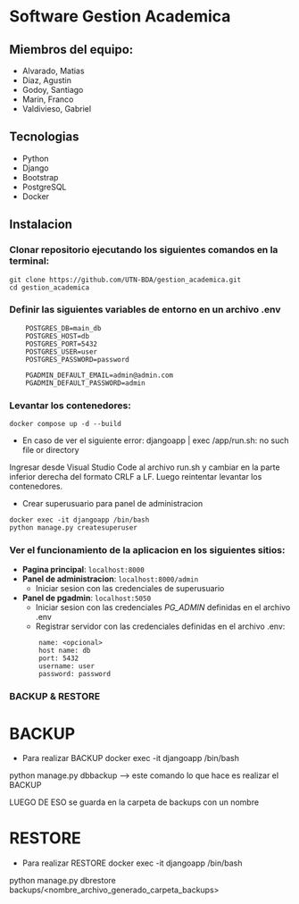 # Software Gestion Academica

## Miembros del equipo:

- Alvarado, Matias
- Diaz, Agustin
- Godoy, Santiago
- Marin, Franco
- Valdivieso, Gabriel

## Tecnologias

- Python
- Django
- Bootstrap
- PostgreSQL
- Docker

## Instalacion
### Clonar repositorio ejecutando los siguientes comandos en la terminal:
```
git clone https://github.com/UTN-BDA/gestion_academica.git
cd gestion_academica
```
### Definir las siguientes variables de entorno en un archivo .env
```
    POSTGRES_DB=main_db
    POSTGRES_HOST=db
    POSTGRES_PORT=5432
    POSTGRES_USER=user
    POSTGRES_PASSWORD=password

    PGADMIN_DEFAULT_EMAIL=admin@admin.com
    PGADMIN_DEFAULT_PASSWORD=admin
```
### Levantar los contenedores:
```
docker compose up -d --build
```
- En caso de ver el siguiente error: djangoapp  | exec /app/run.sh: no such file or directory

Ingresar desde Visual Studio Code al archivo run.sh y cambiar en la parte inferior derecha del formato CRLF a LF. Luego reintentar levantar los contenedores.

-  Crear superusuario para panel de administracion
```
docker exec -it djangoapp /bin/bash
python manage.py createsuperuser
```
### Ver el funcionamiento de la aplicacion en los siguientes sitios:
- **Pagina principal**: `localhost:8000`
- **Panel de administracion**: `localhost:8000/admin` 
    * Iniciar sesion con las credenciales de superusuario
- **Panel de pgadmin**: `localhost:5050` 
    * Iniciar sesion con las credenciales *PG_ADMIN* definidas en el archivo .env
    * Registrar servidor con las credenciales definidas en el archivo .env:
    ```
        name: <opcional>
        host name: db
        port: 5432
        username: user
        password: password
    ```


### BACKUP & RESTORE 
# BACKUP 
 - Para realizar BACKUP 
 docker exec -it djangoapp /bin/bash

python manage.py dbbackup  -->  este comando lo que hace es realizar el BACKUP

LUEGO DE ESO se guarda en la carpeta de backups con un nombre 

# RESTORE
- Para realizar RESTORE 
docker exec -it djangoapp /bin/bash

python manage.py dbrestore backups/<nombre_archivo_generado_carpeta_backups>

